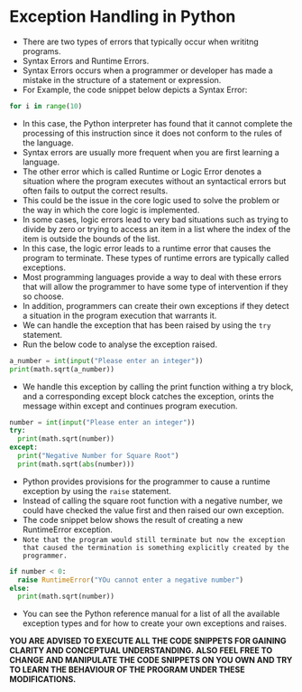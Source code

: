 # Exception Handling in Python
- There are two types of errors that typically occur when writitng programs.
- Syntax Errors and Runtime Errors.
- Syntax Errors occurs when a programmer or developer has made a mistake in the structure of a statement or expression.
- For Example, the code snippet below depicts a Syntax Error:
``` python
for i in range(10)
```
-  In this case, the Python interpreter has found that it cannot complete the processing of this instruction since it does not conform to the rules of the language.
-  Syntax errors are usually more frequent when you are first learning a language.
-  The other error which is called Runtime or Logic Error denotes a situation where the program executes without an syntactical errors but often fails to output the correct results.
-  This could be the issue in the core logic used to solve the problem or the way in which the core logic is implemented.
-   In some cases, logic errors lead to very bad situations such as trying to divide by zero or trying to access an item in a list where the index of the item is outside the bounds of the list.
-   In this case, the logic error leads to a runtime error that causes the program to terminate. These types of runtime errors are typically called exceptions.
-   Most programming languages provide a way to deal with these errors that will allow the programmer to have some type of intervention if they so choose.
-   In addition, programmers can create their own exceptions if they detect a situation in the program execution that warrants it.
-   We can handle the exception that has been raised by using the `try` statement.
-   Run the below code to analyse the exception raised.
``` python
a_number = int(input("Please enter an integer"))
print(math.sqrt(a_number))
```
- We handle this exception by calling the print function withing a try block, and a corresponding except block catches the exception, orints the message within except and continues program execution.
``` python
number = int(input("Please enter an integer"))
try:
  print(math.sqrt(number))
except:
  print("Negative Number for Square Root")
  print(math.sqrt(abs(number)))
```
- Python provides provisions for the programmer to cause a runtime exception by using the `raise` statement.
- Instead of calling the square root function with a negative number, we could have checked the value first and then raised our own exception.
- The code snippet below shows the result of creating a new RuntimeError exception.
- `Note that the program would still terminate but now the exception that caused the termination is something explicitly created by the programmer.`
``` python
if number < 0:
  raise RuntimeError("YOu cannot enter a negative number")
else:
  print(math.sqrt(number))
```
- You can see the Python reference manual for a list of all the available exception types and for
 how to create your own exceptions and raises.

**YOU ARE ADVISED TO EXECUTE ALL THE CODE SNIPPETS FOR GAINING CLARITY AND CONCEPTUAL UNDERSTANDING.**
**ALSO FEEL FREE TO CHANGE AND MANIPULATE THE CODE SNIPPETS ON YOU OWN AND TRY TO LEARN THE BEHAVIOUR OF THE PROGRAM UNDER THESE MODIFICATIONS.**

